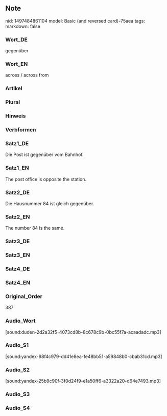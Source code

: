 ## Note
nid: 1497484861104
model: Basic (and reversed card)-75aea
tags: 
markdown: false

### Wort_DE
gegenüber

### Wort_EN
across / across from

### Artikel


### Plural


### Hinweis


### Verbformen


### Satz1_DE
Die Post ist gegenüber vom Bahnhof.

### Satz1_EN
The post office is opposite the station.

### Satz2_DE
Die Hausnummer 84 ist gleich gegenüber.

### Satz2_EN
The number 84 is the same.

### Satz3_DE


### Satz3_EN


### Satz4_DE


### Satz4_EN


### Original_Order
387

### Audio_Wort
[sound:duden-2d2a32f5-4073cd8b-8c678c9b-0bc55f7a-acaadadc.mp3]

### Audio_S1
[sound:yandex-98f4c979-dd41e8ea-fe48bb51-a59848b0-cbab31cd.mp3]

### Audio_S2
[sound:yandex-25b9c90f-3f0d24f9-e1a50ff6-a3322a20-d64e7493.mp3]

### Audio_S3


### Audio_S4

